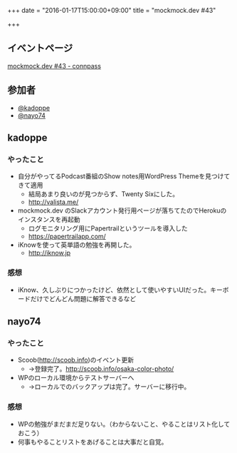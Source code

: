 +++
date = "2016-01-17T15:00:00+09:00"
title = "mockmock.dev #43"

+++

## イベントページ
[mockmock.dev #43 - connpass](http://mockmock.connpass.com/event/25282/)

## 参加者

* [@kadoppe](https://twitter.com/kadoppe)
* [@nayo74](https://twitter.com/nayo74)

## kadoppe
### やったこと
- 自分がやってるPodcast番組のShow notes用WordPress Themeを見つけてきて適用
  - 結局あまり良いのが見つからず、Twenty Sixにした。
  - http://valista.me/
- mockmock.dev のSlackアカウント発行用ページが落ちてたのでHerokuのインスタンスを再起動
  - ログモニタリング用にPapertrailというツールを導入した
  - https://papertrailapp.com/
- iKnowを使って英単語の勉強を再開した。
  - http://iknow.jp

### 感想
* iKnow、久しぶりにつかったけど、依然として使いやすいUIだった。キーボードだけでどんどん問題に解答できるなど


## nayo74
### やったこと
* Scoob(http://scoob.info)のイベント更新
  * →登録完了。http://scoob.info/osaka-color-photo/
* WPのローカル環境からテストサーバーへ
  * →ローカルでのバックアップは完了。サーバーに移行中。

### 感想
* WPの勉強がまだまだ足りない。（わからないこと、やることはリスト化しておこう）
* 何事もやることリストをあげることは大事だと自覚。
